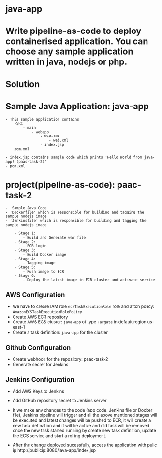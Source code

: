 # java-app
# Write pipeline-as-code to deploy containerised application. You can choose any sample application written in java, nodejs or php. 

# Solution

# Sample Java Application: java-app
    - This sample application contains 
        -SRC
            - main
                - webapp
                    - WEB-INF
                        - web.xml
                    - index.jsp
        pom.xml

    - index.jsp contains sample code which prints 'Hello World from java-app! (paas-task-2)'
    - pom.xml


# project(pipeline-as-code): paac-task-2
    -  Sample Java Code
    - 'Dockerfile' which is responsible for building and tagging the sample nodejs image
    - 'Jenkinsfile' which is responsible for building and tagging the sample nodejs image
        - 
        - Stage 1:
            - Build and Generate war file 
        - Stage 2:
            - ECR login
        - Stage 3:
            - Build Docker image
        - Stage 4:
            - Tagging image
        - Stage 5:
            - Push image to ECR
        - Stage 6:
            - Deploy the latest image in ECR cluster and activate service

## AWS Configuration

-   We have to creare IAM role  `ecsTaskExecutionRole` role and attch policy: `AmazonECSTaskExecutionRolePolicy` 
-   Create AWS ECR repository
-   Create AWS ECS cluster: `java-app`   of type `Fargate` in default region us-east-1
-   Create a task definition: `java-app` for the cluster

##  Github Configuration

-  Create webhook for the repository: paac-task-2
-  Generate secret for Jenkins

## Jenkins Configuration
- Add AWS Keys to Jenkins
- Add GitHub repository secret to Jenkins server


- If we make any changes to the code (app code, Jenkins file or Docker file), Jenkins pipeline will trigger and all the above mentioned stages will be executed and latest changes will be pushed to ECR, it will create a new task defination and it will be active and old task will be removed once the new task started running by create new task definition, update the ECS service and start a rolling deployment. 

- After the change deployed sucessfully, access the application with pulic ip
    http://publicip:8080/java-app/index.jsp
